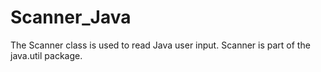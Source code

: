 # Scanner_Java
The Scanner class is used to read Java user input. Scanner is part of the java.util package.
